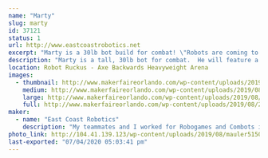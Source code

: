 ```yaml
---
name: "Marty"
slug: marty
id: 37121
status: 1
url: http://www.eastcoastrobotics.net
excerpt: "Marty is a 30lb bot build for combat! \"Robots are coming to take our jobs!\" Marty used to be a humble cart collector at the local grocery store but now bigger and smarter robots have come to take his job and he wants revenge for the little guy!"
description: "Marty is a tall, 30lb bot for combat.  He will feature a lifter and exceptional mobility for his size.  Inspired by the post-apocalyptic shopping cart collectors from Target and Grocery stores.  His height an big eyes will surely be a crowd-pleaser :) We are very excited to bring this bot out into the world for the first time!"
location: Robot Ruckus - Axe Backwards Heavyweight Arena
images:
  - thumbnail: http://www.makerfaireorlando.com/wp-content/uploads/2019/08/20DECC1A-F821-426A-A342-E3F8E72228BE.jpg
    medium: http://www.makerfaireorlando.com/wp-content/uploads/2019/08/20DECC1A-F821-426A-A342-E3F8E72228BE.jpg
    large: http://www.makerfaireorlando.com/wp-content/uploads/2019/08/20DECC1A-F821-426A-A342-E3F8E72228BE.jpg
    full: http://www.makerfaireorlando.com/wp-content/uploads/2019/08/20DECC1A-F821-426A-A342-E3F8E72228BE.jpg
maker:
  - name: "East Coast Robotics"
    description: "My teammates and I worked for Robogames and Combots in the Bay Area for 14 years (pitrunner, arena builders, arena wranglers, safety crew and head judge) we work the Winter Challenge in Brazil and competed in Battlebots with a 60lb bot 2000-2004 and I am currently one of the fabricators, pit crew as well as transport drone driver for Tombstone in Battlebots.  Our team, East Coast Robotics, led by two of our lead designers/fabricators: Michael Thombs and Steve Rys, even introduced airborne combat to the arena in 2013 on Discovery's \"Killer Robots\" with a quadcopter style flame-shooting bot!  We are educators and always looking for opportunities to bring something new and creative (and fun) to the sport mainly to expose the youngsters to just how exciting engineering is when it collides with creativity :)"
photo_link: http://104.41.139.123/wp-content/uploads/2019/08/mauler5150-1024x1024.jpg
last-exported: "07/04/2020 05:03:41 pm"
---
```


